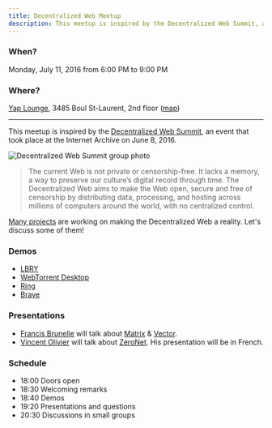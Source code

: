 ```yaml
---
title: Decentralized Web Meetup
description: This meetup is inspired by the Decentralized Web Summit, an event that took place at the Internet Archive on June 8, 2016.
---
```


### When?
Monday, July 11, 2016 from 6:00 PM to 9:00 PM

### Where?
[Yap Lounge](http://yaplounge.com/event-space/), 3485 Boul St-Laurent, 2nd floor ([map](https://goo.gl/maps/qKyFxYGWDYu))

------

This meetup is inspired by the [Decentralized Web Summit](https://www.decentralizedweb.net/), an event that took place at the Internet Archive on June 8, 2016.

![Decentralized Web Summit group photo](https://ipfs.pics/ipfs/QmcBm89KTXh6HQWXyo1ChXbfFCsMsiUobZ8UN3ttHLJ9we)

> The current Web is not private or censorship-free. It lacks a memory, a way to preserve our culture’s digital record through time. The Decentralized Web aims to make the Web open, secure and free of censorship by distributing data, processing, and hosting across millions of computers around the world, with no centralized control.

[Many projects](http://www.decentralizedweb.net/learn-more/#science-fair) are working on making the Decentralized Web a reality. Let's discuss some of them!

### Demos

* [LBRY](https://lbry.io/)
* [WebTorrent Desktop](https://webtorrent.io/desktop)
* [Ring](https://ring.cx/)
* [Brave](https://www.brave.com/)

### Presentations

* [Francis Brunelle](https://frabrunelle.com/) will talk about [Matrix](http://matrix.org/) & [Vector](https://vector.im/).
* [Vincent Olivier](https://github.com/up4) will talk about [ZeroNet](https://zeronet.io/). His presentation will be in French.

### Schedule

* 18:00 Doors open
* 18:30 Welcoming remarks
* 18:40 Demos
* 19:20 Presentations and questions
* 20:30 Discussions in small groups  
